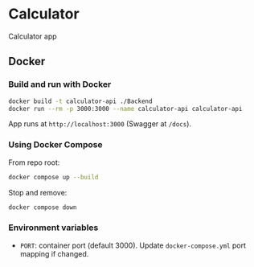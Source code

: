 # Calculator
Calculator app

## Docker

### Build and run with Docker

```bash
docker build -t calculator-api ./Backend
docker run --rm -p 3000:3000 --name calculator-api calculator-api
```

App runs at `http://localhost:3000` (Swagger at `/docs`).

### Using Docker Compose

From repo root:

```bash
docker compose up --build
```

Stop and remove:

```bash
docker compose down
```

### Environment variables

- `PORT`: container port (default 3000). Update `docker-compose.yml` port mapping if changed.
